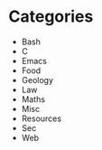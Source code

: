 # Categories

  - Bash
  - C
  - Emacs
  - Food
  - Geology
  - Law
  - Maths
  - Misc
  - Resources
  - Sec
  - Web
